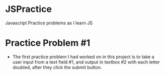 # JSPractice
Javascript Practice problems as I learn JS

# Practice Problem #1
   -  The first practice problem I had worked on in this project is to take a user input from a text      field #1, and output  in textbox #2 with each letter doubled, after they click the submit button.
